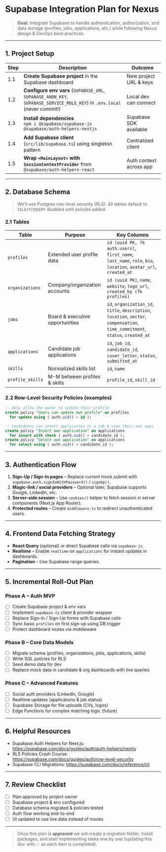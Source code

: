 # Supabase Integration Plan for Nexus

> **Goal:** Integrate Supabase to handle authentication, authorization, and data storage (profiles, jobs, applications, etc.) while following Nexus design & DevOps best-practices.

---

## 1. Project Setup

| Step | Description                                                                                                               | Outcome                 |
| ---- | ------------------------------------------------------------------------------------------------------------------------- | ----------------------- |
| 1.1  | **Create Supabase project** in the Supabase dashboard                                                                     | New project URL & keys  |
| 1.2  | **Configure env vars** (`SUPABASE_URL`, `SUPABASE_ANON_KEY`, `SUPABASE_SERVICE_ROLE_KEY`) in `.env.local` (never commit!) | Local dev can connect   |
| 1.3  | **Install dependencies**<br/>`npm i @supabase/supabase-js @supabase/auth-helpers-nextjs`                                  | Supabase SDK available  |
| 1.4  | **Add Supabase client** (`src/lib/supabase.ts`) using singleton pattern                                                   | Centralized client      |
| 1.5  | **Wrap `<MainLayout>` with `SessionContextProvider`** from `@supabase/auth-helpers-react`                                 | Auth context across app |

---

## 2. Database Schema

> We'll use Postgres row-level security (RLS). All tables default to `SELECT`/`INSERT` disabled until policies added.

### 2.1 Tables

| Table            | Purpose                         | Key Columns                                                                                                                      |
| ---------------- | ------------------------------- | -------------------------------------------------------------------------------------------------------------------------------- |
| `profiles`       | Extended user profile data      | `id (uuid PK, fk auth.users)`, `first_name`, `last_name`, `role`, `bio`, `location`, `avatar_url`, `created_at`                  |
| `organizations`  | Company/organization accounts   | `id (uuid PK)`, `name`, `website`, `logo_url`, `created_by (fk profiles)`                                                        |
| `jobs`           | Board & executive opportunities | `id`, `organization_id`, `title`, `description`, `location`, `sector`, `compensation`, `time_commitment`, `status`, `created_at` |
| `applications`   | Candidate job applications      | `id`, `job_id`, `candidate_id`, `cover_letter`, `status`, `submitted_at`                                                         |
| `skills`         | Normalized skills list          | `id`, `name`                                                                                                                     |
| `profile_skills` | M-M between profiles & skills   | `profile_id`, `skill_id`                                                                                                         |

### 2.2 Row-Level Security Policies (examples)

```sql
-- Only allow the owner to update their profile
create policy "Users can update own profile" on profiles
  for update using ( auth.uid() = id );

-- Candidates can insert application to a job & view their own apps
create policy "Insert own application" on applications
  for insert with check ( auth.uid() = candidate_id );
create policy "Select own application" on applications
  for select using ( auth.uid() = candidate_id );
```

---

## 3. Authentication Flow

1. **Sign-Up / Sign-In pages** – Replace current mock submit with `supabase.auth.signInWithPassword()` / `signUp()`.
2. **Magic-link / social providers** – Optional later; Supabase supports Google, LinkedIn, etc.
3. **Server-side session** – Use `cookies()` helper to fetch session in server components (Next.js App Router).
4. **Protected routes** – Create `middleware.ts` to redirect unauthenticated users.

---

## 4. Frontend Data Fetching Strategy

- **React Query** (optional) or direct Supabase calls via `supabase-js`.
- **Realtime** – Enable `realtime` on `applications` for instant updates in dashboards.
- **Pagination** – Use Supabase range queries.

---

## 5. Incremental Roll-Out Plan

### Phase A – Auth MVP

- [ ] Create Supabase project & env vars
- [ ] Implement `supabase.ts` client & provider wrapper
- [ ] Replace Sign-In / Sign-Up forms with Supabase calls
- [ ] Sync basic `profiles` on first sign-up using DB trigger
- [ ] Protect dashboard routes via middleware

### Phase B – Core Data Models

- [ ] Migrate schema (profiles, organizations, jobs, applications, skills)
- [ ] Write SQL policies for RLS
- [ ] Seed demo data for dev
- [ ] Replace mock data in candidate & org dashboards with live queries

### Phase C – Advanced Features

- [ ] Social auth providers (LinkedIn, Google)
- [ ] Realtime updates (applications & job status)
- [ ] Supabase Storage for file uploads (CVs, logos)
- [ ] Edge Functions for complex matching logic (future)

---

## 6. Helpful Resources

- Supabase Auth Helpers for Next.js: <https://supabase.com/docs/guides/auth/auth-helpers/nextjs>
- RLS Policies Crash Course: <https://supabase.com/docs/guides/auth/row-level-security>
- Supabase CLI Migrations: <https://supabase.com/docs/reference/cli>

---

## 7. Review Checklist

- [ ] Plan approved by project owner
- [ ] Supabase project & env configured
- [ ] Database schema migrated & policies tested
- [ ] Auth flow working end-to-end
- [ ] UI updated to use live data instead of mocks

---

> Once this plan is **approved** we will create a migration folder, install packages, and start implementing tasks one by one (updating this doc with ✅ as each item is completed).
